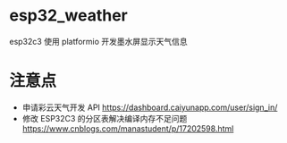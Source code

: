 # esp32_weather
esp32c3 使用 platformio 开发墨水屏显示天气信息

# 注意点
- 申请彩云天气开发 API https://dashboard.caiyunapp.com/user/sign_in/
- 修改 ESP32C3 的分区表解决编译内存不足问题 https://www.cnblogs.com/manastudent/p/17202598.html
